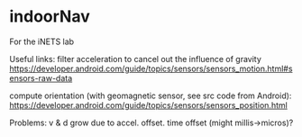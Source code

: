 # indoorNav
For the iNETS lab

Useful links:
filter acceleration to cancel out the influence of gravity
https://developer.android.com/guide/topics/sensors/sensors_motion.html#sensors-raw-data

compute orientation (with geomagnetic sensor, see src code from Android):
https://developer.android.com/guide/topics/sensors/sensors_position.html


Problems:
v & d grow due to accel. offset.
time offset (might millis->micros)?
